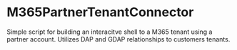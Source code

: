 # M365PartnerTenantConnector
Simple script for building an interacitve shell to a M365 tenant using a partner account. Utilizes DAP and GDAP relationships to customers tenants.
